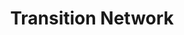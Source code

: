 ---
title: Transition Network
url: 'https://transitionnetwork.org'
categories:
  - ee42a632-ac6a-4f89-802a-8111cf674d4c
description: >-
  A global movement of communities coming together to reimagine and actively
  rebuild our world. The terms transition town, transition initiative and
  transition model refer to grassroot community projects that aim to increase
  self-sufficiency to reduce the potential effects of peak oil, climate
  destruction, and economic instability.
image: null
blueprint: action

---